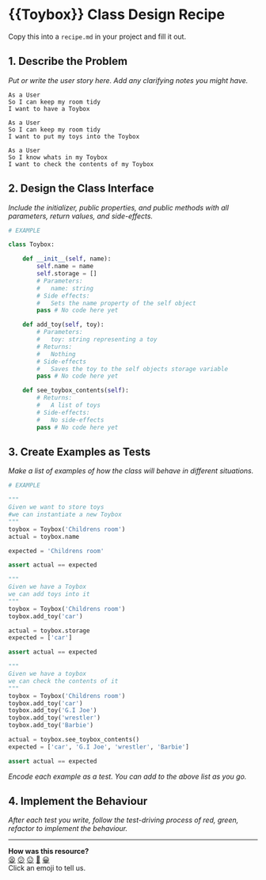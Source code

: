 # {{Toybox}} Class Design Recipe

Copy this into a `recipe.md` in your project and fill it out.

## 1. Describe the Problem

_Put or write the user story here. Add any clarifying notes you might have._
```
As a User
So I can keep my room tidy
I want to have a Toybox

As a User
So I can keep my room tidy
I want to put my toys into the Toybox

As a User
So I know whats in my Toybox
I want to check the contents of my Toybox
```

## 2. Design the Class Interface

_Include the initializer, public properties, and public methods with all parameters, return values, and side-effects._

```python
# EXAMPLE

class Toybox:

    def __init__(self, name):
        self.name = name
        self.storage = []
        # Parameters:
        #   name: string
        # Side effects:
        #   Sets the name property of the self object
        pass # No code here yet

    def add_toy(self, toy):
        # Parameters:
        #   toy: string representing a toy
        # Returns:
        #   Nothing
        # Side-effects
        #   Saves the toy to the self objects storage variable
        pass # No code here yet

    def see_toybox_contents(self):
        # Returns:
        #   A list of toys
        # Side-effects:
        #   No side-effects
        pass # No code here yet

```

## 3. Create Examples as Tests

_Make a list of examples of how the class will behave in different situations._

``` python
# EXAMPLE

"""
Given we want to store toys
#we can instantiate a new Toybox
"""
toybox = Toybox('Childrens room')
actual = toybox.name

expected = 'Childrens room'

assert actual == expected

"""
Given we have a Toybox
we can add toys into it
"""
toybox = Toybox('Childrens room')
toybox.add_toy('car')

actual = toybox.storage
expected = ['car']

assert actual == expected

"""
Given we have a toybox
we can check the contents of it
"""
toybox = Toybox('Childrens room')
toybox.add_toy('car')
toybox.add_toy('G.I Joe')
toybox.add_toy('wrestler')
toybox.add_toy('Barbie')

actual = toybox.see_toybox_contents()
expected = ['car', 'G.I Joe', 'wrestler', 'Barbie']

assert actual == expected

```

_Encode each example as a test. You can add to the above list as you go._

## 4. Implement the Behaviour

_After each test you write, follow the test-driving process of red, green, refactor to implement the behaviour._


<!-- BEGIN GENERATED SECTION DO NOT EDIT -->

---

**How was this resource?**  
[😫](https://airtable.com/shrUJ3t7KLMqVRFKR?prefill_Repository=makersacademy%2Fgolden-square-in-python&prefill_File=resources%2Fsingle_class_recipe_template.md&prefill_Sentiment=😫) [😕](https://airtable.com/shrUJ3t7KLMqVRFKR?prefill_Repository=makersacademy%2Fgolden-square-in-python&prefill_File=resources%2Fsingle_class_recipe_template.md&prefill_Sentiment=😕) [😐](https://airtable.com/shrUJ3t7KLMqVRFKR?prefill_Repository=makersacademy%2Fgolden-square-in-python&prefill_File=resources%2Fsingle_class_recipe_template.md&prefill_Sentiment=😐) [🙂](https://airtable.com/shrUJ3t7KLMqVRFKR?prefill_Repository=makersacademy%2Fgolden-square-in-python&prefill_File=resources%2Fsingle_class_recipe_template.md&prefill_Sentiment=🙂) [😀](https://airtable.com/shrUJ3t7KLMqVRFKR?prefill_Repository=makersacademy%2Fgolden-square-in-python&prefill_File=resources%2Fsingle_class_recipe_template.md&prefill_Sentiment=😀)  
Click an emoji to tell us.

<!-- END GENERATED SECTION DO NOT EDIT -->

